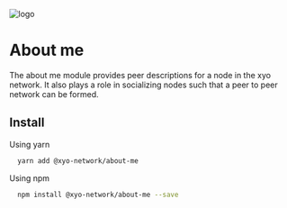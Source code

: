 [logo]: https://cdn.xy.company/img/brand/XY_Logo_GitHub.png

![logo]

# About me

The about me module provides peer descriptions for a node in the xyo network. It also plays a role in socializing nodes such that a peer to peer network can be formed.

## Install

Using yarn

```sh
  yarn add @xyo-network/about-me
```

Using npm

```sh
  npm install @xyo-network/about-me --save
```
